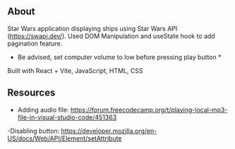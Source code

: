 ## About

Star Wars application displaying ships using Star Wars API (https://swapi.dev/). Used DOM Manipulation and useState hook to add pagination feature.

- Be advised, set computer volume to low before pressing play button \*

Built with React + Vite, JavaScript, HTML, CSS

## Resources

- Adding audio file: https://forum.freecodecamp.org/t/playing-local-mp3-file-in-visual-studio-code/451363

-Disabling button: https://developer.mozilla.org/en-US/docs/Web/API/Element/setAttribute
